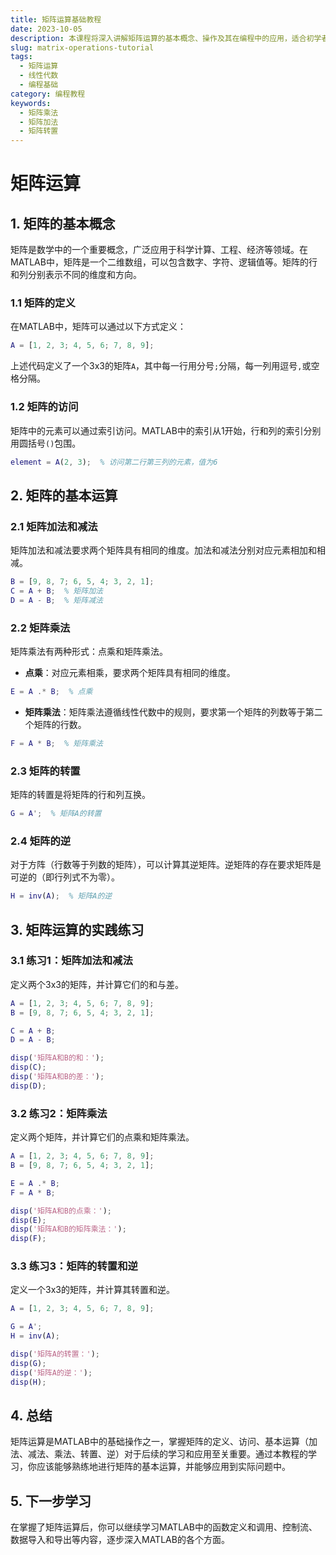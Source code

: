 ```yaml
---
title: 矩阵运算基础教程
date: 2023-10-05
description: 本课程将深入讲解矩阵运算的基本概念、操作及其在编程中的应用，适合初学者和中级开发者。
slug: matrix-operations-tutorial
tags:
  - 矩阵运算
  - 线性代数
  - 编程基础
category: 编程教程
keywords:
  - 矩阵乘法
  - 矩阵加法
  - 矩阵转置
---
```


# 矩阵运算

## 1. 矩阵的基本概念

矩阵是数学中的一个重要概念，广泛应用于科学计算、工程、经济等领域。在MATLAB中，矩阵是一个二维数组，可以包含数字、字符、逻辑值等。矩阵的行和列分别表示不同的维度和方向。

### 1.1 矩阵的定义

在MATLAB中，矩阵可以通过以下方式定义：

```matlab
A = [1, 2, 3; 4, 5, 6; 7, 8, 9];
```

上述代码定义了一个3x3的矩阵`A`，其中每一行用分号`;`分隔，每一列用逗号`,`或空格分隔。

### 1.2 矩阵的访问

矩阵中的元素可以通过索引访问。MATLAB中的索引从1开始，行和列的索引分别用圆括号`()`包围。

```matlab
element = A(2, 3);  % 访问第二行第三列的元素，值为6
```

## 2. 矩阵的基本运算

### 2.1 矩阵加法和减法

矩阵加法和减法要求两个矩阵具有相同的维度。加法和减法分别对应元素相加和相减。

```matlab
B = [9, 8, 7; 6, 5, 4; 3, 2, 1];
C = A + B;  % 矩阵加法
D = A - B;  % 矩阵减法
```

### 2.2 矩阵乘法

矩阵乘法有两种形式：点乘和矩阵乘法。

- **点乘**：对应元素相乘，要求两个矩阵具有相同的维度。

```matlab
E = A .* B;  % 点乘
```

- **矩阵乘法**：矩阵乘法遵循线性代数中的规则，要求第一个矩阵的列数等于第二个矩阵的行数。

```matlab
F = A * B;  % 矩阵乘法
```

### 2.3 矩阵的转置

矩阵的转置是将矩阵的行和列互换。

```matlab
G = A';  % 矩阵A的转置
```

### 2.4 矩阵的逆

对于方阵（行数等于列数的矩阵），可以计算其逆矩阵。逆矩阵的存在要求矩阵是可逆的（即行列式不为零）。

```matlab
H = inv(A);  % 矩阵A的逆
```

## 3. 矩阵运算的实践练习

### 3.1 练习1：矩阵加法和减法

定义两个3x3的矩阵，并计算它们的和与差。

```matlab
A = [1, 2, 3; 4, 5, 6; 7, 8, 9];
B = [9, 8, 7; 6, 5, 4; 3, 2, 1];

C = A + B;
D = A - B;

disp('矩阵A和B的和：');
disp(C);
disp('矩阵A和B的差：');
disp(D);
```

### 3.2 练习2：矩阵乘法

定义两个矩阵，并计算它们的点乘和矩阵乘法。

```matlab
A = [1, 2, 3; 4, 5, 6; 7, 8, 9];
B = [9, 8, 7; 6, 5, 4; 3, 2, 1];

E = A .* B;
F = A * B;

disp('矩阵A和B的点乘：');
disp(E);
disp('矩阵A和B的矩阵乘法：');
disp(F);
```

### 3.3 练习3：矩阵的转置和逆

定义一个3x3的矩阵，并计算其转置和逆。

```matlab
A = [1, 2, 3; 4, 5, 6; 7, 8, 9];

G = A';
H = inv(A);

disp('矩阵A的转置：');
disp(G);
disp('矩阵A的逆：');
disp(H);
```

## 4. 总结

矩阵运算是MATLAB中的基础操作之一，掌握矩阵的定义、访问、基本运算（加法、减法、乘法、转置、逆）对于后续的学习和应用至关重要。通过本教程的学习，你应该能够熟练地进行矩阵的基本运算，并能够应用到实际问题中。

## 5. 下一步学习

在掌握了矩阵运算后，你可以继续学习MATLAB中的函数定义和调用、控制流、数据导入和导出等内容，逐步深入MATLAB的各个方面。